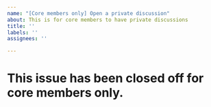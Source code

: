 ```yaml
---
name: "[Core members only] Open a private discussion"
about: This is for core members to have private discussions
title: ''
labels: ''
assignees: ''

---
```


<!--
    By creating this issue, you agree that you are a core member, you will lock this issue after creating it, and you will not add any labels to this issue.
    By not agreeing to the above statement, this issue will be deleted.

    Leave the content below as is and post the issue's body as a comment ***after the issue was locked***.
-->


# This issue has been closed off for core members only.
